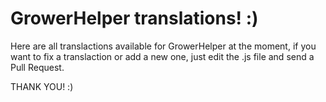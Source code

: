 GrowerHelper translations! :)
===

Here are all translactions available for GrowerHelper at the moment, if you want to fix a translaction or add a new one, just edit the .js file and send a Pull Request.

THANK YOU! :)

